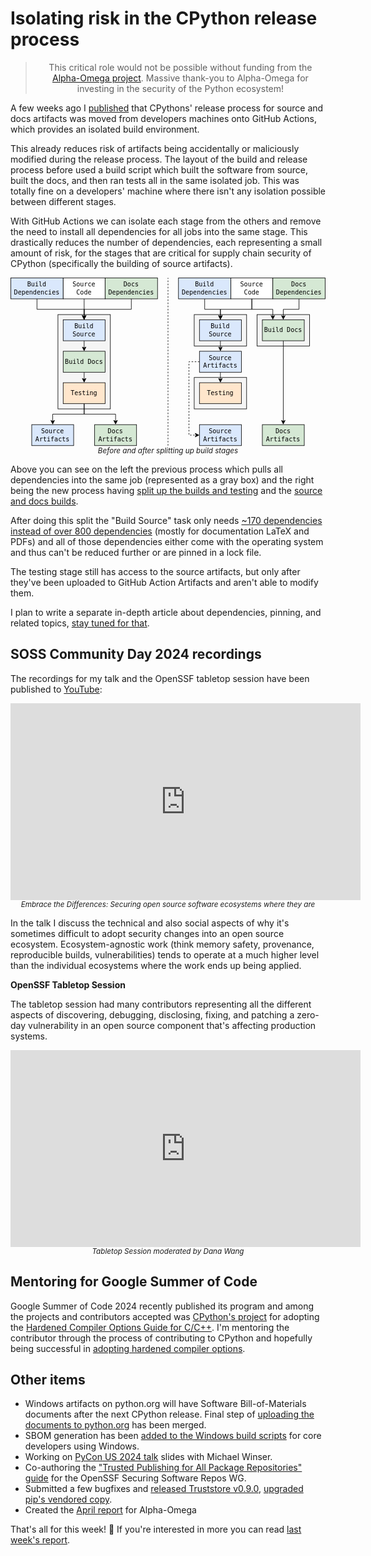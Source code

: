 # Isolating risk in the CPython release process

<blockquote>
  <center>This critical role would not be possible without funding from the <a href="https://alpha-omega.dev">Alpha-Omega project</a>. Massive thank-you to Alpha-Omega for investing in the security of the Python ecosystem!</center>
</blockquote>

A few weeks ago I [published](http://sethmlarson.dev/security-developer-in-residence-weekly-report-33) that CPythons' release process for source and docs artifacts was moved from developers machines
onto GitHub Actions, which provides an isolated build environment.

This already reduces risk of artifacts being accidentally or maliciously modified during the release process.
The layout of the build and release process before used a build script which built the software from source, built the docs,
and then ran tests all in the same isolated job. This was totally fine on a developers' machine where there isn't any isolation possible
between different stages.

With GitHub Actions we can isolate each stage from the others and remove the need to install all dependencies for all
jobs into the same stage. This drastically reduces the number of dependencies, each representing a small amount of risk,
for the stages that are critical for supply chain security of CPython (specifically the building of source artifacts).

<center>
<svg xmlns="http://www.w3.org/2000/svg" xmlns:xlink="http://www.w3.org/1999/xlink" version="1.1" width="601px" viewBox="-0.5 -0.5 601 322" style="max-width:100%;max-height:322px;"><defs/><g><g><rect x="350" y="190" width="100" height="60" fill="#f5f5f5" stroke="#000" pointer-events="all"/></g><g><rect x="470" y="70" width="100" height="60" fill="#f5f5f5" stroke="#000" pointer-events="all"/></g><g><rect x="350" y="70" width="100" height="60" fill="#f5f5f5" stroke="#000" pointer-events="all"/></g><g><rect x="90" y="70" width="100" height="180" fill="#f5f5f5" stroke="#000" pointer-events="all"/></g><g><path d="M 50 40 L 50 60 L 140 60 L 140 73.63" fill="none" stroke="#000" stroke-miterlimit="10" pointer-events="stroke"/><path d="M 140 78.88 L 136.5 71.88 L 140 73.63 L 143.5 71.88 Z" fill="#000" stroke="#000" stroke-miterlimit="10" pointer-events="all"/></g><g><rect x="0" y="0" width="100" height="40" fill="#dae8fc" stroke="#000" pointer-events="all"/></g><g><g transform="translate(-0.5 -0.5)"><switch><foreignObject style="overflow: visible; text-align: left;" pointer-events="none" width="100%" height="100%" requiredFeatures="http://www.w3.org/TR/SVG11/feature#Extensibility"><div xmlns="http://www.w3.org/1999/xhtml" style="display: flex; align-items: unsafe center; justify-content: unsafe center; width: 98px; height: 1px; padding-top: 20px; margin-left: 1px;"><div style="box-sizing: border-box; font-size: 0px; text-align: center;" data-drawio-colors="color: #000; "><div style="display: inline-block; font-size: 12px; font-family: monospace; color: rgb(0, 0, 0); line-height: 1.2; pointer-events: all; white-space: normal; overflow-wrap: normal;">Build Dependencies</div></div></div></foreignObject><text x="50" y="24" fill="#000" font-family="monospace" font-size="12px" text-anchor="middle">Build Dependenci...</text></switch></g></g><g><path d="M 140 240 L 140 260 L 80 260 L 80 273.63" fill="none" stroke="#000" stroke-miterlimit="10" pointer-events="stroke"/><path d="M 80 278.88 L 76.5 271.88 L 80 273.63 L 83.5 271.88 Z" fill="#000" stroke="#000" stroke-miterlimit="10" pointer-events="all"/></g><g><rect x="100" y="80" width="80" height="40" fill="#dae8fc" stroke="#000" pointer-events="all"/></g><g><g transform="translate(-0.5 -0.5)"><switch><foreignObject style="overflow: visible; text-align: left;" pointer-events="none" width="100%" height="100%" requiredFeatures="http://www.w3.org/TR/SVG11/feature#Extensibility"><div xmlns="http://www.w3.org/1999/xhtml" style="display: flex; align-items: unsafe center; justify-content: unsafe center; width: 78px; height: 1px; padding-top: 100px; margin-left: 101px;"><div style="box-sizing: border-box; font-size: 0px; text-align: center;" data-drawio-colors="color: #000; "><div style="display: inline-block; font-size: 12px; font-family: monospace; color: rgb(0, 0, 0); line-height: 1.2; pointer-events: all; white-space: normal; overflow-wrap: normal;">Build Source</div></div></div></foreignObject><text x="140" y="104" fill="#000" font-family="monospace" font-size="12px" text-anchor="middle">Build Source</text></switch></g></g><g><rect x="40" y="280" width="80" height="40" fill="#dae8fc" stroke="#000" pointer-events="all"/></g><g><g transform="translate(-0.5 -0.5)"><switch><foreignObject style="overflow: visible; text-align: left;" pointer-events="none" width="100%" height="100%" requiredFeatures="http://www.w3.org/TR/SVG11/feature#Extensibility"><div xmlns="http://www.w3.org/1999/xhtml" style="display: flex; align-items: unsafe center; justify-content: unsafe center; width: 78px; height: 1px; padding-top: 300px; margin-left: 41px;"><div style="box-sizing: border-box; font-size: 0px; text-align: center;" data-drawio-colors="color: #000; "><div style="display: inline-block; font-size: 12px; font-family: monospace; color: rgb(0, 0, 0); line-height: 1.2; pointer-events: all; white-space: normal; overflow-wrap: normal;">Source Artifacts</div></div></div></foreignObject><text x="80" y="304" fill="#000" font-family="monospace" font-size="12px" text-anchor="middle">Source Artifa...</text></switch></g></g><g><rect x="160" y="280" width="80" height="40" fill="#d5e8d4" stroke="#000" pointer-events="all"/></g><g><g transform="translate(-0.5 -0.5)"><switch><foreignObject style="overflow: visible; text-align: left;" pointer-events="none" width="100%" height="100%" requiredFeatures="http://www.w3.org/TR/SVG11/feature#Extensibility"><div xmlns="http://www.w3.org/1999/xhtml" style="display: flex; align-items: unsafe center; justify-content: unsafe center; width: 78px; height: 1px; padding-top: 300px; margin-left: 161px;"><div style="box-sizing: border-box; font-size: 0px; text-align: center;" data-drawio-colors="color: #000; "><div style="display: inline-block; font-size: 12px; font-family: monospace; color: rgb(0, 0, 0); line-height: 1.2; pointer-events: all; white-space: normal; overflow-wrap: normal;">Docs Artifacts</div></div></div></foreignObject><text x="200" y="304" fill="#000" font-family="monospace" font-size="12px" text-anchor="middle">Docs Artifacts</text></switch></g></g><g><path d="M 140 40 L 140 73.63" fill="none" stroke="#000" stroke-miterlimit="10" pointer-events="stroke"/><path d="M 140 78.88 L 136.5 71.88 L 140 73.63 L 143.5 71.88 Z" fill="#000" stroke="#000" stroke-miterlimit="10" pointer-events="all"/></g><g><rect x="100" y="0" width="80" height="40" fill="rgb(255, 255, 255)" stroke="#000" pointer-events="all"/></g><g><g transform="translate(-0.5 -0.5)"><switch><foreignObject style="overflow: visible; text-align: left;" pointer-events="none" width="100%" height="100%" requiredFeatures="http://www.w3.org/TR/SVG11/feature#Extensibility"><div xmlns="http://www.w3.org/1999/xhtml" style="display: flex; align-items: unsafe center; justify-content: unsafe center; width: 78px; height: 1px; padding-top: 20px; margin-left: 101px;"><div style="box-sizing: border-box; font-size: 0px; text-align: center;" data-drawio-colors="color: #000; "><div style="display: inline-block; font-size: 12px; font-family: monospace; color: rgb(0, 0, 0); line-height: 1.2; pointer-events: all; white-space: normal; overflow-wrap: normal;">Source<br />Code</div></div></div></foreignObject><text x="140" y="24" fill="#000" font-family="monospace" font-size="12px" text-anchor="middle">Source...</text></switch></g></g><g><path d="M 230 40 L 230 60 L 140 60 L 140 73.63" fill="none" stroke="#000" stroke-miterlimit="10" pointer-events="stroke"/><path d="M 140 78.88 L 136.5 71.88 L 140 73.63 L 143.5 71.88 Z" fill="#000" stroke="#000" stroke-miterlimit="10" pointer-events="all"/></g><g><rect x="180" y="0" width="100" height="40" fill="#d5e8d4" stroke="#000" pointer-events="all"/></g><g><g transform="translate(-0.5 -0.5)"><switch><foreignObject style="overflow: visible; text-align: left;" pointer-events="none" width="100%" height="100%" requiredFeatures="http://www.w3.org/TR/SVG11/feature#Extensibility"><div xmlns="http://www.w3.org/1999/xhtml" style="display: flex; align-items: unsafe center; justify-content: unsafe center; width: 98px; height: 1px; padding-top: 20px; margin-left: 181px;"><div style="box-sizing: border-box; font-size: 0px; text-align: center;" data-drawio-colors="color: #000; "><div style="display: inline-block; font-size: 12px; font-family: monospace; color: rgb(0, 0, 0); line-height: 1.2; pointer-events: all; white-space: normal; overflow-wrap: normal;">Docs Dependencies</div></div></div></foreignObject><text x="230" y="24" fill="#000" font-family="monospace" font-size="12px" text-anchor="middle">Docs Dependencies</text></switch></g></g><g><path d="M 370 40 L 370 60 L 400 60 L 400 73.63" fill="none" stroke="#000" stroke-miterlimit="10" pointer-events="stroke"/><path d="M 400 78.88 L 396.5 71.88 L 400 73.63 L 403.5 71.88 Z" fill="#000" stroke="#000" stroke-miterlimit="10" pointer-events="all"/></g><g><rect x="320" y="0" width="100" height="40" fill="#dae8fc" stroke="#000" pointer-events="all"/></g><g><g transform="translate(-0.5 -0.5)"><switch><foreignObject style="overflow: visible; text-align: left;" pointer-events="none" width="100%" height="100%" requiredFeatures="http://www.w3.org/TR/SVG11/feature#Extensibility"><div xmlns="http://www.w3.org/1999/xhtml" style="display: flex; align-items: unsafe center; justify-content: unsafe center; width: 98px; height: 1px; padding-top: 20px; margin-left: 321px;"><div style="box-sizing: border-box; font-size: 0px; text-align: center;" data-drawio-colors="color: #000; "><div style="display: inline-block; font-size: 12px; font-family: monospace; color: rgb(0, 0, 0); line-height: 1.2; pointer-events: all; white-space: normal; overflow-wrap: normal;">Build Dependencies</div></div></div></foreignObject><text x="370" y="24" fill="#000" font-family="monospace" font-size="12px" text-anchor="middle">Build Dependenci...</text></switch></g></g><g><path d="M 400 120 L 400 133.63" fill="none" stroke="#000" stroke-miterlimit="10" pointer-events="stroke"/><path d="M 400 138.88 L 396.5 131.88 L 400 133.63 L 403.5 131.88 Z" fill="#000" stroke="#000" stroke-miterlimit="10" pointer-events="all"/></g><g><rect x="360" y="80" width="80" height="40" fill="#dae8fc" stroke="#000" pointer-events="all"/></g><g><g transform="translate(-0.5 -0.5)"><switch><foreignObject style="overflow: visible; text-align: left;" pointer-events="none" width="100%" height="100%" requiredFeatures="http://www.w3.org/TR/SVG11/feature#Extensibility"><div xmlns="http://www.w3.org/1999/xhtml" style="display: flex; align-items: unsafe center; justify-content: unsafe center; width: 78px; height: 1px; padding-top: 100px; margin-left: 361px;"><div style="box-sizing: border-box; font-size: 0px; text-align: center;" data-drawio-colors="color: #000; "><div style="display: inline-block; font-size: 12px; font-family: monospace; color: rgb(0, 0, 0); line-height: 1.2; pointer-events: all; white-space: normal; overflow-wrap: normal;">Build Source</div></div></div></foreignObject><text x="400" y="104" fill="#000" font-family="monospace" font-size="12px" text-anchor="middle">Build Source</text></switch></g></g><g><path d="M 400 180 L 400 193.63" fill="none" stroke="#000" stroke-miterlimit="10" pointer-events="stroke"/><path d="M 400 198.88 L 396.5 191.88 L 400 193.63 L 403.5 191.88 Z" fill="#000" stroke="#000" stroke-miterlimit="10" pointer-events="all"/></g><g><path d="M 360 160 L 340 160 L 340 300 L 353.63 300" fill="none" stroke="#000" stroke-miterlimit="10" stroke-dasharray="3 3" pointer-events="stroke"/><path d="M 358.88 300 L 351.88 303.5 L 353.63 300 L 351.88 296.5 Z" fill="#000" stroke="#000" stroke-miterlimit="10" pointer-events="all"/></g><g><rect x="360" y="140" width="80" height="40" fill="#dae8fc" stroke="#000" pointer-events="all"/></g><g><g transform="translate(-0.5 -0.5)"><switch><foreignObject style="overflow: visible; text-align: left;" pointer-events="none" width="100%" height="100%" requiredFeatures="http://www.w3.org/TR/SVG11/feature#Extensibility"><div xmlns="http://www.w3.org/1999/xhtml" style="display: flex; align-items: unsafe center; justify-content: unsafe center; width: 78px; height: 1px; padding-top: 160px; margin-left: 361px;"><div style="box-sizing: border-box; font-size: 0px; text-align: center;" data-drawio-colors="color: #000; "><div style="display: inline-block; font-size: 12px; font-family: monospace; color: rgb(0, 0, 0); line-height: 1.2; pointer-events: all; white-space: normal; overflow-wrap: normal;">Source Artifacts</div></div></div></foreignObject><text x="400" y="164" fill="#000" font-family="monospace" font-size="12px" text-anchor="middle">Source Artifa...</text></switch></g></g><g><rect x="480" y="280" width="80" height="40" fill="#d5e8d4" stroke="#000" pointer-events="all"/></g><g><g transform="translate(-0.5 -0.5)"><switch><foreignObject style="overflow: visible; text-align: left;" pointer-events="none" width="100%" height="100%" requiredFeatures="http://www.w3.org/TR/SVG11/feature#Extensibility"><div xmlns="http://www.w3.org/1999/xhtml" style="display: flex; align-items: unsafe center; justify-content: unsafe center; width: 78px; height: 1px; padding-top: 300px; margin-left: 481px;"><div style="box-sizing: border-box; font-size: 0px; text-align: center;" data-drawio-colors="color: #000; "><div style="display: inline-block; font-size: 12px; font-family: monospace; color: rgb(0, 0, 0); line-height: 1.2; pointer-events: all; white-space: normal; overflow-wrap: normal;">Docs Artifacts</div></div></div></foreignObject><text x="520" y="304" fill="#000" font-family="monospace" font-size="12px" text-anchor="middle">Docs Artifacts</text></switch></g></g><g><path d="M 460 40 L 460 60 L 400 60 L 400 73.63" fill="none" stroke="#000" stroke-miterlimit="10" pointer-events="stroke"/><path d="M 400 78.88 L 396.5 71.88 L 400 73.63 L 403.5 71.88 Z" fill="#000" stroke="#000" stroke-miterlimit="10" pointer-events="all"/></g><g><path d="M 460 40 L 460 60 L 500 60 L 500 73.63" fill="none" stroke="#000" stroke-miterlimit="10" pointer-events="stroke"/><path d="M 500 78.88 L 496.5 71.88 L 500 73.63 L 503.5 71.88 Z" fill="#000" stroke="#000" stroke-miterlimit="10" pointer-events="all"/></g><g><rect x="420" y="0" width="80" height="40" fill="rgb(255, 255, 255)" stroke="#000" pointer-events="all"/></g><g><g transform="translate(-0.5 -0.5)"><switch><foreignObject style="overflow: visible; text-align: left;" pointer-events="none" width="100%" height="100%" requiredFeatures="http://www.w3.org/TR/SVG11/feature#Extensibility"><div xmlns="http://www.w3.org/1999/xhtml" style="display: flex; align-items: unsafe center; justify-content: unsafe center; width: 78px; height: 1px; padding-top: 20px; margin-left: 421px;"><div style="box-sizing: border-box; font-size: 0px; text-align: center;" data-drawio-colors="color: #000; "><div style="display: inline-block; font-size: 12px; font-family: monospace; color: rgb(0, 0, 0); line-height: 1.2; pointer-events: all; white-space: normal; overflow-wrap: normal;">Source<br />Code</div></div></div></foreignObject><text x="460" y="24" fill="#000" font-family="monospace" font-size="12px" text-anchor="middle">Source...</text></switch></g></g><g><path d="M 550 40 L 550 60 L 520 60 L 520 73.63" fill="none" stroke="#000" stroke-miterlimit="10" pointer-events="stroke"/><path d="M 520 78.88 L 516.5 71.88 L 520 73.63 L 523.5 71.88 Z" fill="#000" stroke="#000" stroke-miterlimit="10" pointer-events="all"/></g><g><rect x="500" y="0" width="100" height="40" fill="#d5e8d4" stroke="#000" pointer-events="all"/></g><g><g transform="translate(-0.5 -0.5)"><switch><foreignObject style="overflow: visible; text-align: left;" pointer-events="none" width="100%" height="100%" requiredFeatures="http://www.w3.org/TR/SVG11/feature#Extensibility"><div xmlns="http://www.w3.org/1999/xhtml" style="display: flex; align-items: unsafe center; justify-content: unsafe center; width: 98px; height: 1px; padding-top: 20px; margin-left: 501px;"><div style="box-sizing: border-box; font-size: 0px; text-align: center;" data-drawio-colors="color: #000; "><div style="display: inline-block; font-size: 12px; font-family: monospace; color: rgb(0, 0, 0); line-height: 1.2; pointer-events: all; white-space: normal; overflow-wrap: normal;">Docs Dependencies</div></div></div></foreignObject><text x="550" y="24" fill="#000" font-family="monospace" font-size="12px" text-anchor="middle">Docs Dependencies</text></switch></g></g><g><path d="M 520 120 L 520 273.63" fill="none" stroke="#000" stroke-miterlimit="10" pointer-events="stroke"/><path d="M 520 278.88 L 516.5 271.88 L 520 273.63 L 523.5 271.88 Z" fill="#000" stroke="#000" stroke-miterlimit="10" pointer-events="all"/></g><g><rect x="480" y="80" width="80" height="40" fill="#d5e8d4" stroke="#000" pointer-events="all"/></g><g><g transform="translate(-0.5 -0.5)"><switch><foreignObject style="overflow: visible; text-align: left;" pointer-events="none" width="100%" height="100%" requiredFeatures="http://www.w3.org/TR/SVG11/feature#Extensibility"><div xmlns="http://www.w3.org/1999/xhtml" style="display: flex; align-items: unsafe center; justify-content: unsafe center; width: 78px; height: 1px; padding-top: 100px; margin-left: 481px;"><div style="box-sizing: border-box; font-size: 0px; text-align: center;" data-drawio-colors="color: #000; "><div style="display: inline-block; font-size: 12px; font-family: monospace; color: rgb(0, 0, 0); line-height: 1.2; pointer-events: all; white-space: normal; overflow-wrap: normal;">Build Docs</div></div></div></foreignObject><text x="520" y="104" fill="#000" font-family="monospace" font-size="12px" text-anchor="middle">Build Docs</text></switch></g></g><g><rect x="360" y="200" width="80" height="40" fill="#ffe6cc" stroke="#000" pointer-events="all"/></g><g><g transform="translate(-0.5 -0.5)"><switch><foreignObject style="overflow: visible; text-align: left;" pointer-events="none" width="100%" height="100%" requiredFeatures="http://www.w3.org/TR/SVG11/feature#Extensibility"><div xmlns="http://www.w3.org/1999/xhtml" style="display: flex; align-items: unsafe center; justify-content: unsafe center; width: 78px; height: 1px; padding-top: 220px; margin-left: 361px;"><div style="box-sizing: border-box; font-size: 0px; text-align: center;" data-drawio-colors="color: #000; "><div style="display: inline-block; font-size: 12px; font-family: monospace; color: rgb(0, 0, 0); line-height: 1.2; pointer-events: all; white-space: normal; overflow-wrap: normal;">Testing</div></div></div></foreignObject><text x="400" y="224" fill="#000" font-family="monospace" font-size="12px" text-anchor="middle">Testing</text></switch></g></g><g><path d="M 140 120 L 140 133.63" fill="none" stroke="#000" stroke-miterlimit="10" pointer-events="stroke"/><path d="M 140 138.88 L 136.5 131.88 L 140 133.63 L 143.5 131.88 Z" fill="#000" stroke="#000" stroke-miterlimit="10" pointer-events="all"/></g><g><path d="M 140 180 L 140 193.63" fill="none" stroke="#000" stroke-miterlimit="10" pointer-events="stroke"/><path d="M 140 198.88 L 136.5 191.88 L 140 193.63 L 143.5 191.88 Z" fill="#000" stroke="#000" stroke-miterlimit="10" pointer-events="all"/></g><g><rect x="100" y="140" width="80" height="40" fill="#d5e8d4" stroke="#000" pointer-events="all"/></g><g><g transform="translate(-0.5 -0.5)"><switch><foreignObject style="overflow: visible; text-align: left;" pointer-events="none" width="100%" height="100%" requiredFeatures="http://www.w3.org/TR/SVG11/feature#Extensibility"><div xmlns="http://www.w3.org/1999/xhtml" style="display: flex; align-items: unsafe center; justify-content: unsafe center; width: 78px; height: 1px; padding-top: 160px; margin-left: 101px;"><div style="box-sizing: border-box; font-size: 0px; text-align: center;" data-drawio-colors="color: #000; "><div style="display: inline-block; font-size: 12px; font-family: monospace; color: rgb(0, 0, 0); line-height: 1.2; pointer-events: all; white-space: normal; overflow-wrap: normal;">Build Docs</div></div></div></foreignObject><text x="140" y="164" fill="#000" font-family="monospace" font-size="12px" text-anchor="middle">Build Docs</text></switch></g></g><g><path d="M 140 240 L 140 260 L 200 260 L 200 273.63" fill="none" stroke="#000" stroke-miterlimit="10" pointer-events="stroke"/><path d="M 200 278.88 L 196.5 271.88 L 200 273.63 L 203.5 271.88 Z" fill="#000" stroke="#000" stroke-miterlimit="10" pointer-events="all"/></g><g><rect x="100" y="200" width="80" height="40" fill="#ffe6cc" stroke="#000" pointer-events="all"/></g><g><g transform="translate(-0.5 -0.5)"><switch><foreignObject style="overflow: visible; text-align: left;" pointer-events="none" width="100%" height="100%" requiredFeatures="http://www.w3.org/TR/SVG11/feature#Extensibility"><div xmlns="http://www.w3.org/1999/xhtml" style="display: flex; align-items: unsafe center; justify-content: unsafe center; width: 78px; height: 1px; padding-top: 220px; margin-left: 101px;"><div style="box-sizing: border-box; font-size: 0px; text-align: center;" data-drawio-colors="color: #000; "><div style="display: inline-block; font-size: 12px; font-family: monospace; color: rgb(0, 0, 0); line-height: 1.2; pointer-events: all; white-space: normal; overflow-wrap: normal;">Testing</div></div></div></foreignObject><text x="140" y="224" fill="#000" font-family="monospace" font-size="12px" text-anchor="middle">Testing</text></switch></g></g><g><rect x="360" y="280" width="80" height="40" fill="#dae8fc" stroke="#000" pointer-events="all"/></g><g><g transform="translate(-0.5 -0.5)"><switch><foreignObject style="overflow: visible; text-align: left;" pointer-events="none" width="100%" height="100%" requiredFeatures="http://www.w3.org/TR/SVG11/feature#Extensibility"><div xmlns="http://www.w3.org/1999/xhtml" style="display: flex; align-items: unsafe center; justify-content: unsafe center; width: 78px; height: 1px; padding-top: 300px; margin-left: 361px;"><div style="box-sizing: border-box; font-size: 0px; text-align: center;" data-drawio-colors="color: #000; "><div style="display: inline-block; font-size: 12px; font-family: monospace; color: rgb(0, 0, 0); line-height: 1.2; pointer-events: all; white-space: normal; overflow-wrap: normal;">Source Artifacts</div></div></div></foreignObject><text x="400" y="304" fill="#000" font-family="monospace" font-size="12px" text-anchor="middle">Source Artifa...</text></switch></g></g><g><path d="M 300 320 L 300 0" fill="none" stroke="rgb(0, 0, 0)" stroke-miterlimit="10" stroke-dasharray="3 3" pointer-events="stroke"/></g></g><switch><g requiredFeatures="http://www.w3.org/TR/SVG11/feature#Extensibility"/><a transform="translate(0,-5)" xlink:href="https://www.drawio.com/doc/faq/svg-export-text-problems" target="_blank"><text text-anchor="middle" font-size="10px" x="50%" y="100%">Text is not SVG - cannot display</text></a></switch></svg>
<br><small><i>Before and after splitting up build stages</i></small>
</center>

Above you can see on the left the previous process which pulls all dependencies into the same job (represented as a gray box)
and the right being the new process having [split up the builds and testing](https://github.com/python/release-tools/pull/112)
and the [source and docs builds](https://github.com/python/release-tools/pull/120).

After doing this split the "Build Source" task only needs [~170 dependencies instead of over 800 dependencies](https://gist.github.com/sethmlarson/852ee40bdad62e47234d114878e69dc0) (mostly for documentation LaTeX and PDFs)
and all of those dependencies either come with the operating system and thus can't be reduced further or are pinned in
a lock file.

The testing stage still has access to the source artifacts, but only after they've been uploaded to GitHub Action Artifacts
and aren't able to modify them.

I plan to write a separate in-depth article about dependencies, pinning, and related topics, [stay tuned for that](https://buttondown.email/sethmlarson).

## SOSS Community Day 2024 recordings

The recordings for my talk and the OpenSSF tabletop session have been published
to [YouTube](https://www.youtube.com/watch?v=LRHHuGEYtsU&list=PLVl2hFL_zAh_3jWqopvHZgW_0s3aOPoCX):

<center>
<iframe width="560" height="315" src="https://www.youtube.com/embed/0CPJJZEFKIU?si=k8uXTKR79j5dPN_S" title="YouTube video player" frameborder="0" allow="accelerometer; autoplay; clipboard-write; encrypted-media; gyroscope; picture-in-picture; web-share" referrerpolicy="strict-origin-when-cross-origin" allowfullscreen></iframe>
<small><i>Embrace the Differences: Securing open source software ecosystems where they are</i></small>
</center>

In the talk I discuss the technical and also social aspects of why it's sometimes difficult to
adopt security changes into an open source ecosystem. Ecosystem-agnostic work
(think memory safety, provenance, reproducible builds, vulnerabilities) tends to operate
at a much higher level than the individual ecosystems where the work ends up being applied.

**OpenSSF Tabletop Session**

The tabletop session had many contributors representing all the different
aspects of discovering, debugging, disclosing, fixing, and patching
a zero-day vulnerability in an open source component that's affecting
production systems.

<center>
<iframe width="560" height="315" src="https://www.youtube.com/embed/uP6X-mGyz1U?si=9TOoFRMLIiSuahkW" title="YouTube video player" frameborder="0" allow="accelerometer; autoplay; clipboard-write; encrypted-media; gyroscope; picture-in-picture; web-share" referrerpolicy="strict-origin-when-cross-origin" allowfullscreen></iframe>
<small><i>Tabletop Session moderated by Dana Wang</i></small>
</center>

## Mentoring for Google Summer of Code

Google Summer of Code 2024 recently published its program and among the projects and contributors accepted
was [CPython's project](https://summerofcode.withgoogle.com/programs/2024/projects/007OisWP) for adopting the [Hardened Compiler Options Guide for C/C++](https://github.com/ossf/wg-best-practices-os-developers/blob/main/docs/Compiler-Hardening-Guides/Compiler-Options-Hardening-Guide-for-C-and-C%2B%2B.md).
I'm mentoring the contributor through the process of contributing to CPython and hopefully being successful
in [adopting hardened compiler options](https://github.com/python/cpython/issues/112301).

## Other items

* Windows artifacts on python.org will have Software Bill-of-Materials documents after the next
  CPython release. Final step of [uploading the documents to python.org](https://github.com/python/release-tools/pull/117) has been merged.
* SBOM generation has been [added to the Windows build scripts](https://github.com/python/cpython/pull/116138) for core developers using Windows.
* Working on [PyCon US 2024 talk](https://us.pycon.org/2024/schedule/presentation/148/) slides with Michael Winser.
* Co-authoring the ["Trusted Publishing for All Package Repositories" guide](https://github.com/ossf/wg-securing-software-repos/issues/42) for the OpenSSF Securing Software Repos WG.
* Submitted a few bugfixes and [released Truststore v0.9.0](https://github.com/sethmlarson/truststore/pull/136), [upgraded pip's vendored copy](https://github.com/pypa/pip/pull/12662).
* Created the [April report](https://github.com/ossf/alpha-omega/pull/361) for Alpha-Omega

That's all for this week! 👋 If you're interested in more you can read [last week's report](https://sethmlarson.dev/security-developer-in-residence-weekly-report-34).
